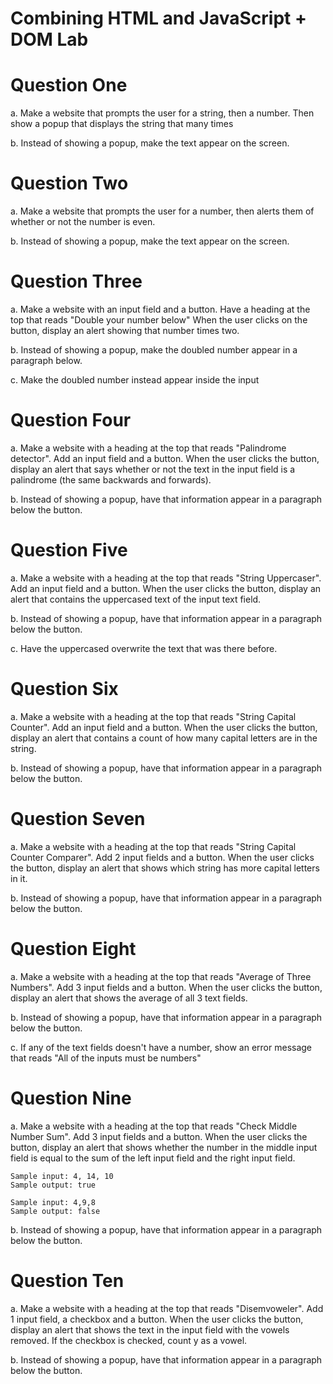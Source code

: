 # Combining HTML and JavaScript + DOM Lab

# Question One

a. Make a website that prompts the user for a string, then a number. Then show a popup that displays the string that many times

b. Instead of showing a popup, make the text appear on the screen.

# Question Two

a. Make a website that prompts the user for a number, then alerts them of whether or not the number is even.

b. Instead of showing a popup, make the text appear on the screen.

# Question Three

a. Make a website with an input field and a button.  Have a heading at the top that reads "Double your number below"  When the user clicks on the button, display an alert showing that number times two.

b. Instead of showing a popup, make the doubled number appear in a paragraph below.

c. Make the doubled number instead appear inside the input

# Question Four

a. Make a website with a heading at the top that reads "Palindrome detector".  Add an input field and a button.  When the user clicks the button, display an alert that says whether or not the text in the input field is a palindrome (the same backwards and forwards).

b. Instead of showing a popup, have that information appear in a paragraph below the button.

# Question Five

a. Make a website with a heading at the top that reads "String Uppercaser".  Add an input field and a button.  When the user clicks the button, display an alert that contains the uppercased text of the input text field.

b. Instead of showing a popup, have that information appear in a paragraph below the button.

c. Have the uppercased overwrite the text that was there before.

# Question Six

a. Make a website with a heading at the top that reads "String Capital Counter".  Add an input field and a button.  When the user clicks the button, display an alert that contains a count of how many capital letters are in the string.

b. Instead of showing a popup, have that information appear in a paragraph below the button.

# Question Seven

a. Make a website with a heading at the top that reads "String Capital Counter Comparer".  Add 2 input fields and a button.  When the user clicks the button, display an alert that shows which string has more capital letters in it.

b. Instead of showing a popup, have that information appear in a paragraph below the button.

# Question Eight

a. Make a website with a heading at the top that reads "Average of Three Numbers".  Add 3 input fields and a button.  When the user clicks the button, display an alert that shows the average of all 3 text fields.

b. Instead of showing a popup, have that information appear in a paragraph below the button.

c. If any of the text fields doesn't have a number, show an error message that reads "All of the inputs must be numbers"


# Question Nine

a. Make a website with a heading at the top that reads "Check Middle Number Sum".  Add 3 input fields and a button.  When the user clicks the button, display an alert that shows whether the number in the middle input field is equal to the sum of the left input field and the right input field.

```
Sample input: 4, 14, 10
Sample output: true

Sample input: 4,9,8
Sample output: false
```

b. Instead of showing a popup, have that information appear in a paragraph below the button.

# Question Ten

a. Make a website with a heading at the top that reads "Disemvoweler".  Add 1 input field, a checkbox and a button. When the user clicks the button, display an alert that shows the text in the input field with the vowels removed.  If the checkbox is checked, count y as a vowel.

b. Instead of showing a popup, have that information appear in a paragraph below the button.
